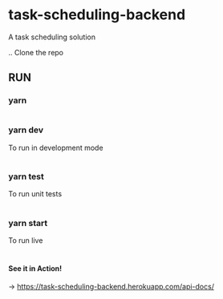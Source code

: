 # task-scheduling-backend  
A task scheduling solution  
  
.. Clone the repo  

## RUN
### yarn  
#  
### yarn dev  
To run in development mode  
#  
### yarn test  
To run unit tests
#  
### yarn start 
To run live
#  
#### See it in Action!  
-> https://task-scheduling-backend.herokuapp.com/api-docs/

